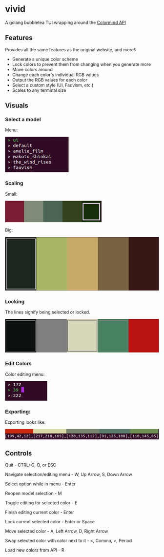 # vivid
A golang bubbletea TUI wrapping around the [Colormind API](http://colormind.io/)

## Features
Provides all the same features as the original website, and more!:
- Generate a unique color scheme
- Lock colors to prevent them from changing when you generate more
- Move colors around
- Change each color's individual RGB values
- Output the RGB values for each color
- Select a custom style (UI, Fauvism, etc.)
- Scales to any terminal size

## Visuals

### Select a model
Menu:

![Image of the model selection menu](./assets/select_model.png "Selection menu")

### Scaling
Small:

![Image of a terminal scaling small](./assets/scales_small.png "Scales small")

Big:

![Image of a terminal scaling big](./assets/scales_big.png "Scales big")

### Locking
The lines signify being selected or locked.

![Image of some locked colors](./assets/locks.png "Lock visuals")

### Edit Colors
Color editing menu:

![Image of the color editing menu](./assets/color_edit_menu.png "Editing menu")

### Exporting:
Exporting looks like:

![Image of an export in the console](./assets/export_visual.png "Export in terminal")

## Controls

Quit - CTRL+C, Q, or ESC

Navigate selection/editing menu - W, Up Arrow, S, Down Arrow

Select option while in menu - Enter 

Reopen model selection - M

Toggle editing for selected color - E

Finish editing current color - Enter

Lock current selected color - Enter or Space

Move selected color - A, Left Arrow, D, Right Arrow

Swap selected color with color next to it - <, Comma, >, Period

Load new colors from API - R
